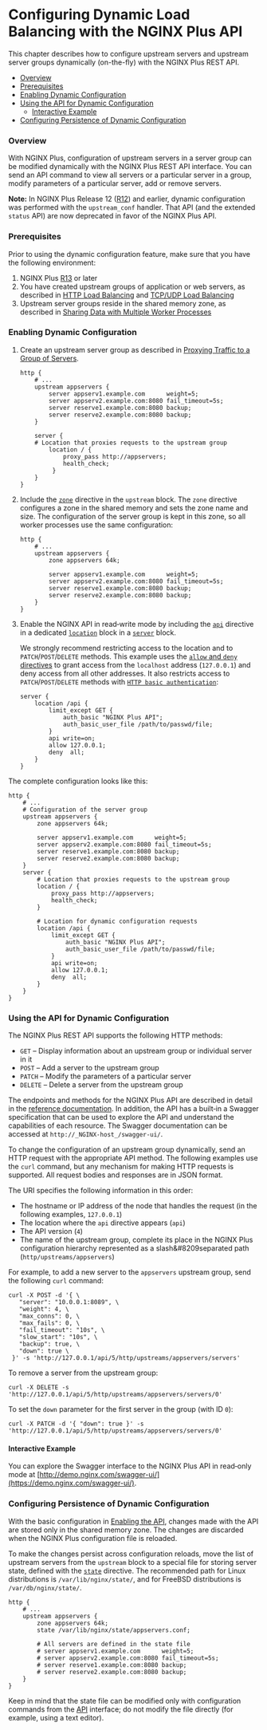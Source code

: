 # Configuring Dynamic Load Balancing with the NGINX Plus API

This chapter describes how to configure upstream servers and upstream server groups dynamically \(on-the-fly\) with the NGINX Plus REST API.

* [Overview](https://docs.nginx.com/nginx/admin-guide/load-balancer/dynamic-configuration-api/#overview)
* [Prerequisites](https://docs.nginx.com/nginx/admin-guide/load-balancer/dynamic-configuration-api/#prereq)
* [Enabling Dynamic Configuration](https://docs.nginx.com/nginx/admin-guide/load-balancer/dynamic-configuration-api/#api_setup)
* [Using the API for Dynamic Configuration](https://docs.nginx.com/nginx/admin-guide/load-balancer/dynamic-configuration-api/#api_use)
  * [Interactive Example](https://docs.nginx.com/nginx/admin-guide/load-balancer/dynamic-configuration-api/#example)
* [Configuring Persistence of Dynamic Configuration](https://docs.nginx.com/nginx/admin-guide/load-balancer/dynamic-configuration-api/#state)

### Overview

With NGINX Plus, configuration of upstream servers in a server group can be modified dynamically with the NGINX Plus REST API interface. You can send an API command to view all servers or a particular server in a group, modify parameters of a particular server, add or remove servers.

**Note:** In NGINX Plus Release 12 \([R12](https://docs.nginx.com/nginx/releases/#r12)\) and earlier, dynamic configuration was performed with the `upstream_conf` handler. That API \(and the extended `status` API\) are now deprecated in favor of the NGINX Plus API.

### Prerequisites

Prior to using the dynamic configuration feature, make sure that you have the following environment:

1. NGINX Plus [R13](https://docs.nginx.com/nginx/releases/#r13) or later
2. You have created upstream groups of application or web servers, as described in [HTTP Load Balancing](https://docs.nginx.com/nginx/admin-guide/load-balancer/http-load-balancer/) and [TCP/UDP Load Balancing](https://docs.nginx.com/nginx/admin-guide/load-balancer/tcp-udp-load-balancer/)
3. Upstream server groups reside in the shared memory zone, as described in [Sharing Data with Multiple Worker Processes](https://docs.nginx.com/nginx/admin-guide/load-balancer/http-load-balancer/)

### Enabling Dynamic Configuration

1. Create an upstream server group as described in [Proxying Traffic to a Group of Servers](https://docs.nginx.com/nginx/admin-guide/load-balancer/http-load-balancer/#proxying-http-traffic-to-a-group-of-servers).

   ```text
   http {
       # ...
       upstream appservers {          
           server appserv1.example.com      weight=5;
           server appserv2.example.com:8080 fail_timeout=5s;
           server reserve1.example.com:8080 backup;
           server reserve2.example.com:8080 backup;
       }
    
       server {
       # Location that proxies requests to the upstream group
           location / {
               proxy_pass http://appservers;
               health_check;
            }
       }
   }
   ```

2. Include the [`zone`](https://nginx.org/en/docs/http/ngx_http_upstream_module.html#zone) directive in the `upstream` block. The `zone` directive configures a zone in the shared memory and sets the zone name and size. The configuration of the server group is kept in this zone, so all worker processes use the same configuration:

   ```text
   http {
       # ...
       upstream appservers {
           zone appservers 64k;
        
           server appserv1.example.com      weight=5;
           server appserv2.example.com:8080 fail_timeout=5s;
           server reserve1.example.com:8080 backup;
           server reserve2.example.com:8080 backup;
       }
   }
   ```

3. Enable the NGINX API in read‑write mode by including the [`api`](https://nginx.org/en/docs/http/ngx_http_api_module.html#api) directive in a dedicated [`location`](https://nginx.org/en/docs/http/ngx_http_core_module.html#location) block in a [`server`](https://nginx.org/en/docs/http/ngx_http_core_module.html#server) block.

   We strongly recommend restricting access to the location and to `PATCH`/`POST`/`DELETE` methods. This example uses the [`allow` and `deny` directives](https://nginx.org/en/docs/http/ngx_http_access_module.html) to grant access from the `localhost` address \(`127.0.0.1`\) and deny access from all other addresses. It also restricts access to `PATCH`/`POST`/`DELETE` methods with [`HTTP basic authentication`](https://nginx.org/en/docs/http/ngx_http_auth_basic_module.html):

   ```text
   server {
       location /api {
           limit_except GET {
               auth_basic "NGINX Plus API";
               auth_basic_user_file /path/to/passwd/file;
           }
           api write=on;
           allow 127.0.0.1;
           deny  all;
       }
   }
   ```

The complete configuration looks like this:

```text
http {
    # ...
    # Configuration of the server group
    upstream appservers {
        zone appservers 64k;
        
        server appserv1.example.com      weight=5;
        server appserv2.example.com:8080 fail_timeout=5s;
        server reserve1.example.com:8080 backup;
        server reserve2.example.com:8080 backup;
    }
    server {
        # Location that proxies requests to the upstream group
        location / {
            proxy_pass http://appservers;
            health_check;
        }
        
        # Location for dynamic configuration requests
        location /api {
            limit_except GET {
                auth_basic "NGINX Plus API";
                auth_basic_user_file /path/to/passwd/file;
            }
            api write=on;
            allow 127.0.0.1;
            deny  all;
        }
    }
}
```

### Using the API for Dynamic Configuration

The NGINX Plus REST API supports the following HTTP methods:

* `GET` – Display information about an upstream group or individual server in it
* `POST` – Add a server to the upstream group
* `PATCH` – Modify the parameters of a particular server
* `DELETE` – Delete a server from the upstream group

The endpoints and methods for the NGINX Plus API are described in detail in the [reference documentation](https://nginx.org/en/docs/http/ngx_http_api_module.html). In addition, the API has a built‑in a Swagger specification that can be used to explore the API and understand the capabilities of each resource. The Swagger documentation can be accessed at `http://_NGINX-host_/swagger-ui/`.

To change the configuration of an upstream group dynamically, send an HTTP request with the appropriate API method. The following examples use the `curl` command, but any mechanism for making HTTP requests is supported. All request bodies and responses are in JSON format.

The URI specifies the following information in this order:

* The hostname or IP address of the node that handles the request \(in the following examples, `127.0.0.1`\)
* The location where the `api` directive appears \(`api`\)
* The API version \(`4`\)
* The name of the upstream group, complete its place in the NGINX Plus configuration hierarchy represented as a slash&\#8209separated path \(`http/upstreams/appservers`\)

For example, to add a new server to the `appservers` upstream group, send the following `curl` command:

```text
curl -X POST -d '{ \
   "server": "10.0.0.1:8089", \
   "weight": 4, \
   "max_conns": 0, \
   "max_fails": 0, \
   "fail_timeout": "10s", \
   "slow_start": "10s", \
   "backup": true, \
   "down": true \
 }' -s 'http://127.0.0.1/api/5/http/upstreams/appservers/servers'
```

To remove a server from the upstream group:

```text
curl -X DELETE -s 'http://127.0.0.1/api/5/http/upstreams/appservers/servers/0'
```

To set the `down` parameter for the first server in the group \(with ID `0`\):

```text
curl -X PATCH -d '{ "down": true }' -s 'http://127.0.0.1/api/5/http/upstreams/appservers/servers/0'
```

#### Interactive Example

You can explore the Swagger interface to the NGINX Plus API in read‑only mode at [http://demo.nginx.com/swagger-ui/](https://demo.nginx.com/swagger-ui/).

### Configuring Persistence of Dynamic Configuration

With the basic configuration in [Enabling the API](https://docs.nginx.com/nginx/admin-guide/load-balancer/dynamic-configuration-api/#api_setup), changes made with the API are stored only in the shared memory zone. The changes are discarded when the NGINX Plus configuration file is reloaded.

To make the changes persist across configuration reloads, move the list of upstream servers from the `upstream` block to a special file for storing server state, defined with the [`state`](https://nginx.org/en/docs/http/ngx_http_upstream_module.html#state) directive. The recommended path for Linux distributions is `/var/lib/nginx/state/`, and for FreeBSD distributions is `/var/db/nginx/state/`.

```text
http {
    # ...
    upstream appservers {
        zone appservers 64k;
        state /var/lib/nginx/state/appservers.conf;
        
        # All servers are defined in the state file
        # server appserv1.example.com      weight=5;
        # server appserv2.example.com:8080 fail_timeout=5s;
        # server reserve1.example.com:8080 backup;
        # server reserve2.example.com:8080 backup;
    }
}
```

Keep in mind that the state file can be modified only with configuration commands from the [API](https://nginx.org/en/docs/http/ngx_http_api_module.html) interface; do not modify the file directly \(for example, using a text editor\).

